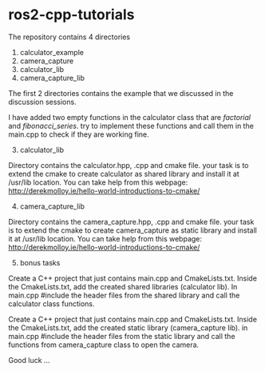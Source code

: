 # ros2-cpp-tutorials

The repository contains 4 directories 
1. calculator_example
2. camera_capture
3. calculator_lib
4. camera_capture_lib

The first 2 directories contains the example that we discussed in the discussion sessions. 

I have added two empty functions in the calculator class that are *factorial* and *fibonacci_series*. try to implement these functions and call them in the main.cpp to check if they are working fine.


3. calculator_lib

Directory contains the calculator.hpp, .cpp and cmake file. your task is to extend the cmake to create calculator as shared library and install it at /usr/lib location. You can take help from this webpage: http://derekmolloy.ie/hello-world-introductions-to-cmake/

4. camera_capture_lib

Directory contains the camera_capture.hpp, .cpp and cmake file. your task is to extend the cmake to create camera_capture as static library and install it at /usr/lib location. You can take help from this webpage: http://derekmolloy.ie/hello-world-introductions-to-cmake/

5. bonus tasks

Create a  C++ project that just contains main.cpp and CmakeLists.txt. Inside the CmakeLists.txt, add the created shared libraries (calculator lib). In main.cpp #include the header files from the shared library and call the calculator class functions.

Create a  C++ project that just contains main.cpp and CmakeLists.txt. Inside the CmakeLists.txt, add the created static library (camera_capture lib). in main.cpp #include the header files from the static library and call the functions from camera_capture class to open the camera. 

Good luck ...


